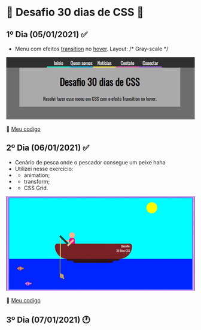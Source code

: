 # :rocket: Desafio 30 dias de CSS :rocket:

## 1º Dia (05/01/2021) :white_check_mark:

- Menu com efeitos [transition](https://www.w3schools.com/css/css3_transitions.asp) no [hover](https://www.w3schools.com/cssref/sel_hover.asp). Layout: /* Gray-scale */

![Primeiro dia](./img/menu.gif)

:link: [Meu codigo](https://github.com/chrislemos/Desafio30DiasCSS/tree/master/Desafios/dia1)

## 2º Dia (06/01/2021) :white_check_mark:

- Cenário de pesca onde o pescador consegue um peixe haha
- Utilizei nesse exercício:
- - animation;
- - transform;
- - CSS Grid. 

![segundo dia](./img/dia2.gif)

:link: [Meu codigo](https://github.com/chrislemos/Desafio30DiasCSS/tree/master/Desafios/dia2)

## 3º Dia (07/01/2021) :clock1: